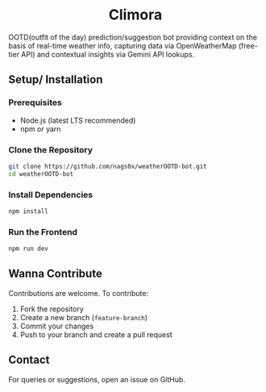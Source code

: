 <h1 align="center">Climora</h1>
OOTD(outfit of the day) prediction/suggestion bot providing context on the basis of real-time weather info, capturing data via OpenWeatherMap (free-tier API) and contextual insights via Gemini API lookups.

## Setup/ Installation

### Prerequisites
- Node.js (latest LTS recommended)
- npm or yarn

### Clone the Repository
```sh
git clone https://github.com/nags0x/weatherOOTD-bot.git
cd weatherOOTD-bot
```

### Install Dependencies
```sh
npm install
```

### Run the Frontend
```sh
npm run dev
```

## Wanna Contribute
Contributions are welcome. To contribute:
1. Fork the repository
2. Create a new branch (`feature-branch`)
3. Commit your changes
4. Push to your branch and create a pull request

## Contact
For queries or suggestions, open an issue on GitHub.
